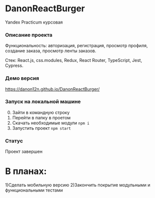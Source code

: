 # DanonReactBurger
Yandex Practicum курсовая

### Описание проекта
Функциональность: авторизация, регистрация, просмотр профиля, создание заказа, просмотр ленты заказов.

Стек: React.js, css.modules, Redux, React Router, TypeScript, Jest, Cypress.

### Демо версия
https://danon12n.github.io/DanonReactBurger/

### Запуск на локальной машине
0) Зайти в командную строку 
1) Перейти в папку в проетом
2) Скачать необходимые модули
```npm i```
3) Запустить проект ```npm start```

### Статус
Проект завершен

# В планах:
1)Сделать мобильную версию
2)Закончить покрытие модульными и функциональными тестами
